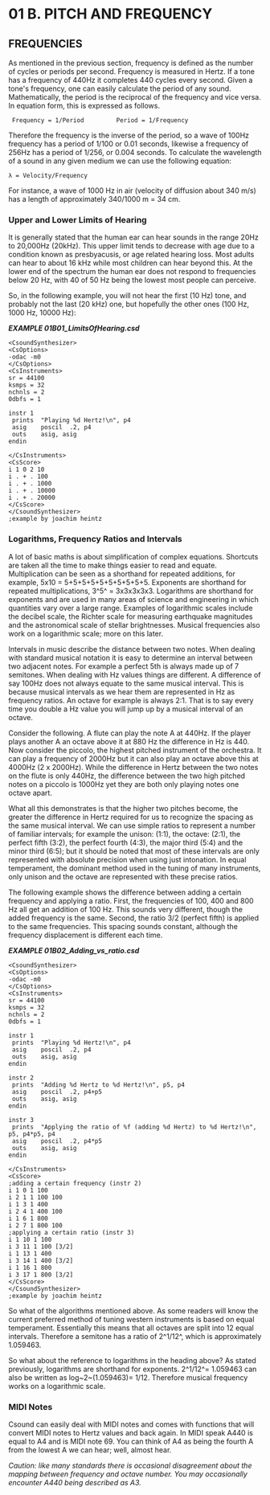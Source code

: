 01 B. PITCH AND FREQUENCY
=========================

FREQUENCIES
-----------

As mentioned in the previous section, frequency is defined as the number
of cycles or periods per second. Frequency is measured in Hertz. If a
tone has a frequency of 440Hz it completes 440 cycles every second.
Given a tone\'s frequency, one can easily calculate the period of any
sound. Mathematically, the period is the reciprocal of the frequency and
vice versa. In equation form, this is expressed as follows.

     Frequency = 1/Period         Period = 1/Frequency



Therefore the frequency is the inverse of the period, so a wave of 100Hz
frequency has a period of 1/100 or 0.01 seconds, likewise a frequency of
256Hz has a period of 1/256, or 0.004 seconds. To calculate the
wavelength of a sound in any given medium we can use the following
equation:

    λ = Velocity/Frequency

For instance, a wave of 1000 Hz in air (velocity of diffusion about 340
m/s) has a length of approximately 340/1000 m = 34 cm.

### Upper and Lower Limits of Hearing

It is generally stated that the human ear can hear sounds in the range
20Hz to 20,000Hz (20kHz). This upper limit tends to decrease with age
due to a condition known as presbyacusis, or age related hearing loss.
Most adults can hear to about 16 kHz while most children can hear beyond
this. At the lower end of the spectrum the human ear does not respond to
frequencies below 20 Hz, with 40 of 50 Hz being the lowest most people
can perceive.

So, in the following example, you will not hear the first (10 Hz) tone,
and probably not the last (20 kHz) one, but hopefully the other ones
(100 Hz, 1000 Hz, 10000 Hz):

***EXAMPLE 01B01\_LimitsOfHearing.csd***

    <CsoundSynthesizer>
    <CsOptions>
    -odac -m0
    </CsOptions>
    <CsInstruments>
    sr = 44100
    ksmps = 32
    nchnls = 2
    0dbfs = 1

    instr 1
     prints  "Playing %d Hertz!\n", p4
     asig    poscil  .2, p4
     outs    asig, asig
    endin

    </CsInstruments>
    <CsScore>
    i 1 0 2 10
    i . + . 100
    i . + . 1000
    i . + . 10000
    i . + . 20000
    </CsScore>
    </CsoundSynthesizer>
    ;example by joachim heintz

### Logarithms, Frequency Ratios and Intervals

A lot of basic maths is about simplification of complex equations.
Shortcuts are taken all the time to make things easier to read and
equate. Multiplication can be seen as a shorthand for repeated
additions, for example, 5x10 = 5+5+5+5+5+5+5+5+5+5. Exponents are
shorthand for repeated multiplications, 3^5^ = 3x3x3x3x3. Logarithms are
shorthand for exponents and are used in many areas of science and
engineering in which quantities vary over a large range. Examples of
logarithmic scales include the decibel scale, the Richter scale for
measuring earthquake magnitudes and the astronomical scale of stellar
brightnesses. Musical frequencies also work on a logarithmic scale; more
on this later.

Intervals in music describe the distance between two notes. When dealing
with standard musical notation it is easy to determine an interval
between two adjacent notes. For example a perfect 5th is always made up
of 7 semitones. When dealing with Hz values things are different. A
difference of say 100Hz does not always equate to the same musical
interval. This is because musical intervals as we hear them are
represented in Hz as frequency ratios. An octave for example is always
2:1. That is to say every time you double a Hz value you will jump up by
a musical interval of an octave.

Consider the following. A flute can play the note A at 440Hz. If the
player plays another A an octave above it at 880 Hz the difference in Hz
is 440. Now consider the piccolo, the highest pitched instrument of the
orchestra. It can play a frequency of 2000Hz but it can also play an
octave above this at 4000Hz (2 x 2000Hz). While the difference in Hertz
between the two notes on the flute is only 440Hz, the difference between
the two high pitched notes on a piccolo is 1000Hz yet they are both only
playing notes one octave apart.

What all this demonstrates is that the higher two pitches become, the
greater the difference in Hertz required for us to recognize the spacing
as the same musical interval. We can use simple ratios to represent a
number of familiar intervals; for example the unison: (1:1), the octave:
(2:1), the perfect fifth (3:2), the perfect fourth (4:3), the major
third (5:4) and the minor third (6:5); but it should be noted that most
of these intervals are only represented with absolute precision when
using just intonation. In equal temperament, the dominant method used in
the tuning of many instruments, only unison and the octave are
represented with these precise ratios.

The following example shows the difference between adding a certain
frequency and applying a ratio. First, the frequencies of 100, 400 and
800 Hz all get an addition of 100 Hz. This sounds very different, though
the added frequency is the same. Second, the ratio 3/2 (perfect fifth)
is applied to the same frequencies. This spacing sounds constant,
although the frequency displacement is different each time.

***EXAMPLE 01B02\_Adding\_vs\_ratio.csd***

    <CsoundSynthesizer>
    <CsOptions>
    -odac -m0
    </CsOptions>
    <CsInstruments>
    sr = 44100
    ksmps = 32
    nchnls = 2
    0dbfs = 1

    instr 1
     prints  "Playing %d Hertz!\n", p4
     asig    poscil  .2, p4
     outs    asig, asig
    endin

    instr 2
     prints  "Adding %d Hertz to %d Hertz!\n", p5, p4
     asig    poscil  .2, p4+p5
     outs    asig, asig
    endin

    instr 3
     prints  "Applying the ratio of %f (adding %d Hertz) to %d Hertz!\n", p5, p4*p5, p4
     asig    poscil  .2, p4*p5
     outs    asig, asig
    endin

    </CsInstruments>
    <CsScore>
    ;adding a certain frequency (instr 2)
    i 1 0 1 100
    i 2 1 1 100 100
    i 1 3 1 400
    i 2 4 1 400 100
    i 1 6 1 800
    i 2 7 1 800 100
    ;applying a certain ratio (instr 3)
    i 1 10 1 100
    i 3 11 1 100 [3/2]
    i 1 13 1 400
    i 3 14 1 400 [3/2]
    i 1 16 1 800
    i 3 17 1 800 [3/2]
    </CsScore>
    </CsoundSynthesizer>
    ;example by joachim heintz

So what of the algorithms mentioned above. As some readers will know the
current preferred method of tuning western instruments is based on equal
temperament. Essentially this means that all octaves are split into 12
equal intervals. Therefore a semitone has a ratio of 2^1/12^, which is
approximately 1.059463.

So what about the reference to logarithms in the heading above? As
stated previously, logarithms are shorthand for exponents. 2^1/12^=
1.059463 can also be written as log~2~(1.059463)= 1/12. Therefore musical
frequency works on a logarithmic scale.

### MIDI Notes

Csound can easily deal with MIDI notes and comes with functions that
will convert MIDI notes to Hertz values and back again. In MIDI speak
A440 is equal to A4 and is MIDI note 69. You can think of A4 as being
the fourth A from the lowest A we can hear; well, almost hear.

*Caution: like many standards there is occasional disagreement about
the mapping between frequency and octave number. You may occasionally
encounter A440 being described as A3.*
